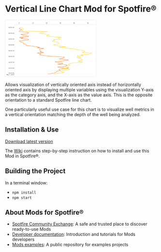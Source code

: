 # Vertical Line Chart Mod for Spotfire®

<img src="assets/verticalline.png" width="60%"/>

Allows visualization of vertically oriented axis instead of horizontally oriented axis by displaying multiple variables using the visualization Y-axis as the category axis, and the X-axis as the value axis. This is the opposite orientation to a standard Spotfire line chart.

One particularly useful use case for this chart is to visualize well metrics in a vertical orientation matching the depth of the well being analyzed.

## Installation & Use

[Download latest version](https://github.com/spotfiresoftware/spotfire-mod-verticalline/releases)

The [Wiki](https://github.com/spotfiresoftware/spotfire-mod-verticalline/wiki) contains step-by-step instruction on how to install and use this Mod in Spotfire®.

## Building the Project

In a terminal window:
- `npm install`
- `npm start`

## About Mods for Spotfire®
-   [Spotfire Community Exchange](https://community.spotfire.com/files/): A safe and trusted place to discover ready-to-use Mods
-   [Developer documentation](https://spotfiresoftware.github.io/spotfire-mods/docs/): Introduction and tutorials for Mods developers
-   [Mods examples](https://github.com/TIBCOSoftware/spotfire-mods/): A public repository for examples projects
